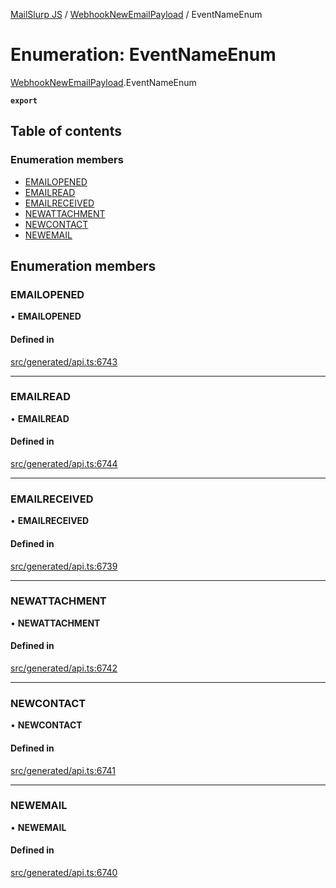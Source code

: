 [MailSlurp JS](../README.md) / [WebhookNewEmailPayload](../modules/WebhookNewEmailPayload.md) / EventNameEnum

# Enumeration: EventNameEnum

[WebhookNewEmailPayload](../modules/WebhookNewEmailPayload.md).EventNameEnum

**`export`**

## Table of contents

### Enumeration members

- [EMAILOPENED](WebhookNewEmailPayload.EventNameEnum.md#emailopened)
- [EMAILREAD](WebhookNewEmailPayload.EventNameEnum.md#emailread)
- [EMAILRECEIVED](WebhookNewEmailPayload.EventNameEnum.md#emailreceived)
- [NEWATTACHMENT](WebhookNewEmailPayload.EventNameEnum.md#newattachment)
- [NEWCONTACT](WebhookNewEmailPayload.EventNameEnum.md#newcontact)
- [NEWEMAIL](WebhookNewEmailPayload.EventNameEnum.md#newemail)

## Enumeration members

### EMAILOPENED

• **EMAILOPENED**

#### Defined in

[src/generated/api.ts:6743](https://github.com/mailslurp/mailslurp-client/blob/6534d6f/src/generated/api.ts#L6743)

___

### EMAILREAD

• **EMAILREAD**

#### Defined in

[src/generated/api.ts:6744](https://github.com/mailslurp/mailslurp-client/blob/6534d6f/src/generated/api.ts#L6744)

___

### EMAILRECEIVED

• **EMAILRECEIVED**

#### Defined in

[src/generated/api.ts:6739](https://github.com/mailslurp/mailslurp-client/blob/6534d6f/src/generated/api.ts#L6739)

___

### NEWATTACHMENT

• **NEWATTACHMENT**

#### Defined in

[src/generated/api.ts:6742](https://github.com/mailslurp/mailslurp-client/blob/6534d6f/src/generated/api.ts#L6742)

___

### NEWCONTACT

• **NEWCONTACT**

#### Defined in

[src/generated/api.ts:6741](https://github.com/mailslurp/mailslurp-client/blob/6534d6f/src/generated/api.ts#L6741)

___

### NEWEMAIL

• **NEWEMAIL**

#### Defined in

[src/generated/api.ts:6740](https://github.com/mailslurp/mailslurp-client/blob/6534d6f/src/generated/api.ts#L6740)
